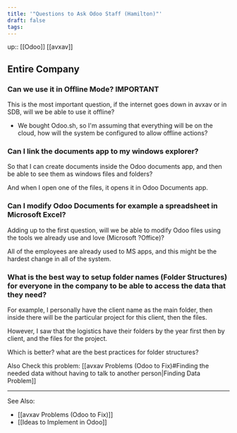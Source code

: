 ```yaml
---
title: '"Questions to Ask Odoo Staff (Hamilton)"'
draft: false
tags:
---
```

up:: [[Odoo]] [[avxav]]

## Entire Company

### Can we use it in Offline Mode? IMPORTANT

This is the most important question, if the internet goes down in avxav or in SDB, will we be able to use it offline?
- We bought Odoo.sh, so I'm assuming that everything will be on the cloud, how will the system be configured to allow offline actions?
### Can I link the documents app to my windows explorer?

So that I can create documents inside the Odoo documents app, and then be able to see them as windows files and folders?

And when I open one of the files, it opens it in Odoo Documents app.

### Can I modify Odoo Documents for example a spreadsheet in Microsoft Excel?

Adding up to the first question, will we be able to modify Odoo files using the tools we already use and love (Microsoft ?Office)?

All of the employees are already used to MS apps, and this might be the hardest change in all of the system.

### What is the best way to setup folder names (Folder Structures) for everyone in the company to be able to access the data that they need?

For example, I personally have the client name as the main folder, then inside there will be the particular project for this client, then the files.

However, I saw that the logistics have their folders by the year first then by client, and the files for the project.

Which is better? what are the best practices for folder structures?

Also Check this problem: [[avxav Problems (Odoo to Fix)#Finding the needed data without having to talk to another person|Finding Data Problem]]

---

See Also:
- [[avxav Problems (Odoo to Fix)]]
- [[Ideas to Implement in Odoo]]

